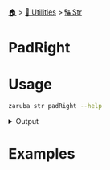 <!--startTocHeader-->
[🏠](../../README.md) > [🔧 Utilities](../README.md) > [🔠 Str](README.md)
# PadRight
<!--endTocHeader-->

# Usage

<!--startCode-->
```bash
zaruba str padRight --help
```
 
<details>
<summary>Output</summary>
 
```````
Fill from right

Usage:
  zaruba str padRight <string> <length> [char] [flags]

Flags:
  -h, --help   help for padRight
```````
</details>
<!--endCode-->

# Examples


<!--startTocSubtopic-->
<!--endTocSubtopic-->